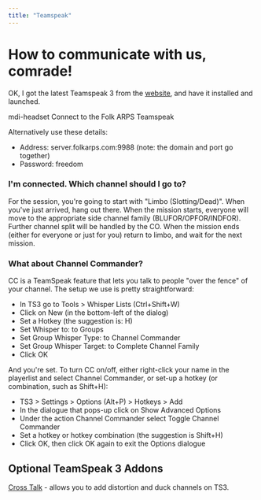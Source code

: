 ```yaml
---
title: "Teamspeak"
---
```

# How to communicate with us, comrade!

OK, I got the latest Teamspeak 3 from the [website](http://www.teamspeak.com/downloads), and have it installed and launched.

<v-btn block color="primary" href="ts3server://server.folkarps.com?port=9988&password=freedom"><v-icon>mdi-headset</v-icon> Connect to the Folk ARPS Teamspeak</v-btn><br/>

Alternatively use these details:

- Address: server.folkarps.com:9988 (note: the domain and port go together)
- Password: freedom

### I'm connected. Which channel should I go to?

For the session, you're going to start with "Limbo (Slotting/Dead)". When you've just arrived, hang out there. When the mission starts, everyone will move to the appropriate side channel family (BLUFOR/OPFOR/INDFOR). Further channel split will be handled by the CO. When the mission ends (either for everyone or just for you) return to limbo, and wait for the next mission.

### What about Channel Commander?

CC is a TeamSpeak feature that lets you talk to people "over the fence" of your channel. The setup we use is pretty straightforward:

- In TS3 go to Tools > Whisper Lists (Ctrl+Shift+W)
- Click on New (in the bottom-left of the dialog)
- Set a Hotkey (the suggestion is: H)
- Set Whisper to: to Groups
- Set Group Whisper Type: to Channel Commander
- Set Group Whisper Target: to Complete Channel Family
- Click OK

And you're set. To turn CC on/off, either right-click your name in the playerlist and select Channel Commander, or set-up a hotkey (or combination, such as Shift+H):

- TS3 > Settings > Options (Alt+P) > Hotkeys > Add
- In the dialogue that pops-up click on Show Advanced Options
- Under the action Channel Commander select Toggle Channel Commander
- Set a hotkey or hotkey combination (the suggestion is Shift+H)
- Click OK, then click OK again to exit the Options dialogue

## Optional TeamSpeak 3 Addons

[Cross Talk](http://addons.teamspeak.com/directory/addon/miscellaneous-plugins/CrossTalk.html) - allows you to add distortion and duck channels on TS3.
